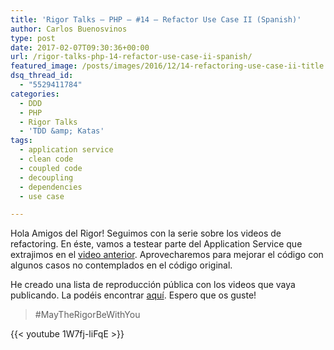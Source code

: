 ```yaml
---
title: 'Rigor Talks – PHP – #14 – Refactor Use Case II (Spanish)'
author: Carlos Buenosvinos
type: post
date: 2017-02-07T09:30:36+00:00
url: /rigor-talks-php-14-refactor-use-case-ii-spanish/
featured_image: /posts/images/2016/12/14-refactoring-use-case-ii-title.png
dsq_thread_id:
  - "5529411784"
categories:
  - DDD
  - PHP
  - Rigor Talks
  - 'TDD &amp; Katas'
tags:
  - application service
  - clean code
  - coupled code
  - decoupling
  - dependencies
  - use case

---
```

Hola Amigos del Rigor! Seguimos con la serie sobre los videos de refactoring. En éste, vamos a testear parte del Application Service que extrajimos en el <a href="https://carlosbuenosvinos.com/rigor-talks-php-13-refactor-use-case-i-spanish/" target="_blank">video anterior</a>. Aprovecharemos para mejorar el código con algunos casos no contemplados en el código original.

He creado una lista de reproducción pública con los videos que vaya publicando. La podéis encontrar <a href="https://www.youtube.com/playlist?list=PLfgj7DYkKH3Cd8bdu5SIHGYXh_bPV2idP" target="_blank">aquí</a>. Espero que os guste!

> #MayTheRigorBeWithYou

<!--more-->

{{< youtube 1W7fj-liFqE >}}